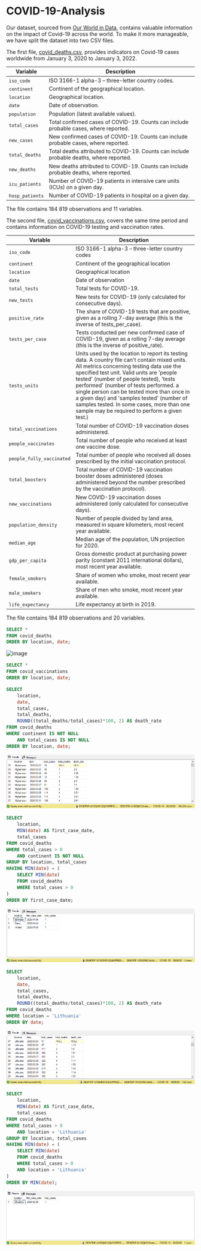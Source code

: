 # COVID-19-Analysis


Our dataset, sourced from [Our World in Data](https://ourworldindata.org/covid-deaths), contains valuable information on the impact of Covid-19 across the world. To make it more manageable, we have split the dataset into two CSV files. 

The first file, [covid_deaths.csv](https://github.com/gretapoc/COVID-19-Analysis/blob/main/covid_deaths.csv), provides indicators on Covid-19 cases worldwide from January 3, 2020 to January 3, 2022. 

| Variable	 | Description | 
| ------- | ----------- |
| `iso_code` | 	ISO 3166-1 alpha-3 – three-letter country codes. | 
| `continent` | Continent of the geographical location. | 
| `location` | 	Geographical location. |
| `date` | Date of observation. |
| `population` | Population (latest available values). |
| `total_cases` | Total confirmed cases of COVID-19. Counts can include probable cases, where reported. |
| `new_cases` | New confirmed cases of COVID-19. Counts can include probable cases, where reported. |
| `total_deaths` | Total deaths attributed to COVID-19. Counts can include probable deaths, where reported. |
| `new_deaths` | 	New deaths attributed to COVID-19. Counts can include probable deaths, where reported. |
| `icu_patients` | 	Number of COVID-19 patients in intensive care units (ICUs) on a given day. |
| `hosp_patients` | Number of COVID-19 patients in hospital on a given day. |

The file contains 184 819 observations and 11 variables.

The second file, [covid_vaccinations.csv](https://github.com/gretapoc/COVID-19-Analysis/blob/main/covid_vaccinations.csv), covers the same time period and contains information on COVID-19 testing and vaccination rates. 

| Variable	 | Description | 
| ------- | ----------- |
| `iso_code` | 	ISO 3166-1 alpha-3 – three-letter country codes |
| `continent` | Continent of the geographical location  |
| `location` | 	Geographical location |
| `date` | Date of observation |
| `total_tests` | Total tests for COVID-19. |
| `new_tests` | New tests for COVID-19 (only calculated for consecutive days). |
| `positive_rate` | The share of COVID-19 tests that are positive, given as a rolling 7-day average (this is the inverse of tests_per_case). |
| `tests_per_case` | Tests conducted per new confirmed case of COVID-19, given as a rolling 7-day average (this is the inverse of positive_rate). |
| `tests_units` | Units used by the location to report its testing data. A country file can't contain mixed units. All metrics concerning testing data use the specified test unit. Valid units are 'people tested' (number of people tested), 'tests performed' (number of tests performed. a single person can be tested more than once in a given day) and 'samples tested' (number of samples tested. In some cases, more than one sample may be required to perform a given test.) |
| `total_vaccinations` | Total number of COVID-19 vaccination doses administered. |
| `people_vaccinates` | Total number of people who received at least one vaccine dose. |
| `people_fully_vaccinated` | Total number of people who received all doses prescribed by the initial vaccination protocol. |
| `total_boosters` | Total number of COVID-19 vaccination booster doses administered (doses administered beyond the number prescribed by the vaccination protocol). |
| `new_vaccinations` | New COVID-19 vaccination doses administered (only calculated for consecutive days). |
| `population_density` | Number of people divided by land area, measured in square kilometers, most recent year available. |
| `median_age` | Median age of the population, UN projection for 2020. |
| `gdp_per_capita` | Gross domestic product at purchasing power parity (constant 2011 international dollars), most recent year available. |
| `female_smokers` | Share of women who smoke, most recent year available. |
| `male_smokers` | Share of men who smoke, most recent year available. |
| `life_expectancy` | Life expectancy at birth in 2019. |

The file contains 184 819 observations and 20 variables.

````sql
SELECT * 
FROM covid_deaths
ORDER BY location, date;
````



![image]()



````sql
SELECT * 
FROM covid_vaccinations
ORDER BY location, date;
````




````sql
SELECT 
	location, 
	date, 
	total_cases, 
	total_deaths, 
	ROUND((total_deaths/total_cases)*100, 2) AS death_rate
FROM covid_deaths
WHERE continent IS NOT NULL
	AND total_cases IS NOT NULL
ORDER BY location, date;
````

![image](https://github.com/gretapoc/COVID-19-Analysis/blob/main/pictures/code1.PNG)





````sql
SELECT 
	location, 
	MIN(date) AS first_case_date, 
	total_cases
FROM covid_deaths
WHERE total_cases > 0 
	AND continent IS NOT NULL
GROUP BY location, total_cases
HAVING MIN(date) = (
	SELECT MIN(date)
	FROM covid_deaths
	WHERE total_cases > 0
)
ORDER BY first_case_date;
````

![image](https://github.com/gretapoc/COVID-19-Analysis/blob/main/pictures/code2.PNG)





````sql
SELECT 
	location, 
	date, 
	total_cases, 
	total_deaths, 
	ROUND((total_deaths/total_cases)*100, 2) AS death_rate
FROM covid_deaths
WHERE location = 'Lithuania'
ORDER BY date;
````

![image](https://github.com/gretapoc/COVID-19-Analysis/blob/main/pictures/code3.PNG)



````sql
SELECT 
	location, 
	MIN(date) AS first_case_date, 
	total_cases
FROM covid_deaths
WHERE total_cases > 0
	AND location = 'Lithuania'
GROUP BY location, total_cases
HAVING MIN(date) = (
	SELECT MIN(date)
	FROM covid_deaths
	WHERE total_cases > 0
	AND location = 'Lithuania'
)
ORDER BY MIN(date);
````

![image](https://github.com/gretapoc/COVID-19-Analysis/blob/main/pictures/code4.PNG)






